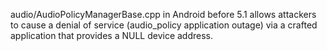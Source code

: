 audio/AudioPolicyManagerBase.cpp in Android before 5.1 allows attackers to cause a denial of service (audio_policy application outage) via a crafted application that provides a NULL device address.